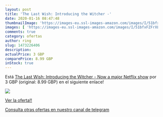 ```yaml
---
layout: post
title: 'The Last Wish: Introducing the Witcher -'
date: 2020-01-16 08:47:48
thumbnailImage: 'https://images-eu.ssl-images-amazon.com/images/I/51bfxFZFrXL._SL200_.jpg'
images: [ 'https://images-eu.ssl-images-amazon.com/images/I/51bfxFZFrXL._SL200_.jpg' ]
comments: true
category: ofertas
author: ring
slug: 1473226406
description:
actualPrice: 3 GBP
comparePrice: 8.99 GBP
inStock: true
---
```


Está [The Last Wish: Introducing the Witcher - Now a major Netflix show](https://www.amazon.com/dp/1473226406/?tag=redken08-20) por 3 GBP (original: 8.99 GBP) en el siguiente enlace!

[![](https://images-eu.ssl-images-amazon.com/images/I/51bfxFZFrXL._SL200_.jpg)](https://www.amazon.com/dp/1473226406/?tag=redken08-20)

[Ver la oferta!!](https://www.amazon.com/dp/1473226406/?tag=redken08-20)

[Consulta otras ofertas en nuestro canal de telegram](https://t.me/s/ofertas25)
